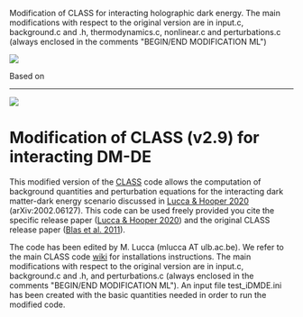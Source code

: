 
Modification of CLASS for interacting holographic dark energy.  The main modifications with respect to the original version are in input.c, background.c and .h, thermodynamics.c, nonlinear.c and perturbations.c (always enclosed in the comments "BEGIN/END MODIFICATION ML")

[![](https://img.shields.io/badge/arXiv-2002.06127%20-red.svg)](https://arxiv.org/abs/2206.10205)


Based on 

____________________________________________________________________________________

[![](https://img.shields.io/badge/arXiv-2002.06127%20-red.svg)](https://arxiv.org/abs/2002.06127)

# Modification of CLASS (v2.9) for interacting DM-DE

This modified version of the [CLASS](https://github.com/lesgourg/class_public) code allows the computation of background quantities and perturbation equations for the interacting dark matter-dark energy scenario discussed in [Lucca & Hooper 2020](https://arxiv.org/abs/2002.06127) (arXiv:2002.06127). This code can be used freely provided you cite the specific release paper ([Lucca & Hooper 2020](https://arxiv.org/abs/2002.06127)) and the original CLASS release paper ([Blas et al. 2011](https://arxiv.org/abs/1104.2933)).

The code has been edited by M. Lucca (mlucca AT ulb.ac.be). We refer to the main CLASS code [wiki](https://github.com/lesgourg/class_public/wiki/Installation) for installations instructions. The main modifications with respect to the original version are in input.c, background.c and .h, and perturbations.c (always enclosed in the comments "BEGIN/END MODIFICATION ML"). An input file test_iDMDE.ini has been created with the basic quantities needed in order to run the modified code.




